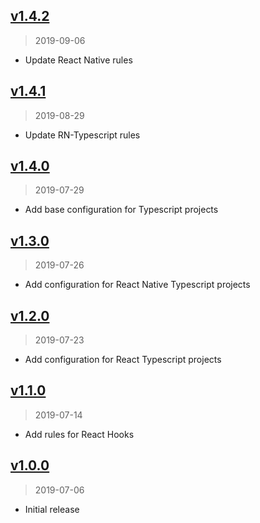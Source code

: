 ## [v1.4.2]

> 2019-09-06

- Update React Native rules

[v1.4.2]: https://github.com/okize/eslint-config-okize/compare/v1.4.1...v1.4.2

## [v1.4.1]

> 2019-08-29

- Update RN-Typescript rules

[v1.4.1]: https://github.com/okize/eslint-config-okize/compare/v1.4.0...v1.4.1

## [v1.4.0]

> 2019-07-29

- Add base configuration for Typescript projects

[v1.4.0]: https://github.com/okize/eslint-config-okize/compare/v1.3.0...v1.4.0

## [v1.3.0]

> 2019-07-26

- Add configuration for React Native Typescript projects

[v1.3.0]: https://github.com/okize/eslint-config-okize/compare/v1.2.0...v1.3.0

## [v1.2.0]

> 2019-07-23

- Add configuration for React Typescript projects

[v1.2.0]: https://github.com/okize/eslint-config-okize/compare/v1.1.0...v1.2.0

## [v1.1.0]

> 2019-07-14

- Add rules for React Hooks

[v1.1.0]: https://github.com/okize/eslint-config-okize/compare/v1.0.0...v1.1.0

## [v1.0.0]

> 2019-07-06

- Initial release

[v1.0.0]: https://github.com/okize/eslint-config-okize/compare/967764bb...v1.0.0
